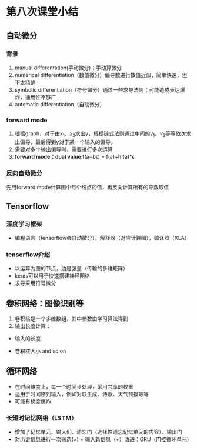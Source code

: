 # 第八次课堂小结

## 自动微分

### 背景
1. manual differentation(手动微分)：手动算微分
2. numerical differentiation（数值微分）偏导数进行数值近似，简单快速，但不太精确
3. symbolic differentiation（符号微分）通过一些求导法则；可能造成表达爆炸，通用性不够广
4. automatic differentiation（自动微分）

### forward mode
1. 根据graph，对于由$x_1、x_2$求出y，根据链式法则通过中间的$v_1、v_2$等等依次求出偏导，最后得到y对于某一个输入的偏导。
2. 需要对多个输出偏导时，需要进行多次运算
3. **forward mode：dual value**:f(a+bϵ) = f(a)+h'(a)*ϵ

### 反向自动微分

先用forward mode计算图中每个结点的值，再反向计算所有的导数取值

## Tensorflow

### 深度学习框架

- 编程语言（tensorflow会自动微分），解释器（对应计算图），编译器（XLA）

### tensorflow介绍

- 以运算为图的节点，边是张量（传输的多维矩阵）
- keras可以用于快速搭建神经网络
- 求导采用符号微分

## 卷积网络：图像识别等

1. 卷积核是一个多维数组，其中参数由学习算法得到
2. 输出长度计算：

- 输入的长度

- 卷积核大小
  and so on

## 循环网络

- 在时间维度上，每一个时间步处理，采用共享的权重
- 适用于时间序列输入，例如对联生成、诗歌、天气预报等等
- 可能有梯度爆炸

### 长短时记忆网络（LSTM）

- 增加了记忆单元、输入们、遗忘门（选择性遗忘记忆单元的内容）、输出门
- 对历史信息进行一次筛选(×) + 输入新信息（+）改进：GRU（门控循环单元）



  